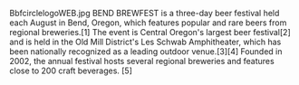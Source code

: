 BbfcirclelogoWEB.jpg BEND BREWFEST is a three-day beer festival held each August in Bend, Oregon, which features popular and rare beers from regional breweries.[1] The event is Central Oregon's largest beer festival[2] and is held in the Old Mill District's Les Schwab Amphitheater, which has been nationally recognized as a leading outdoor venue.[3][4] Founded in 2002, the annual festival hosts several regional breweries and features close to 200 craft beverages. [5]
